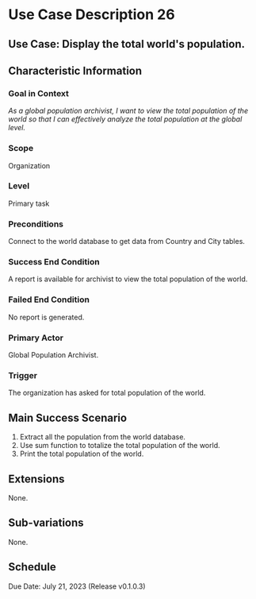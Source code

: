 # Use Case Description 26

## Use Case: Display the total world's population.

## Characteristic Information

### Goal in Context
*As a global population archivist, I want to view the total population of the world so that I can effectively analyze the total population at the global level.*

### Scope
Organization

### Level
Primary task

### Preconditions
Connect to the world database to get data from Country and City tables. 

### Success End Condition
A report is available for archivist to view the total population of the world. 

### Failed End Condition
No report is generated. 

### Primary Actor
Global Population Archivist. 

### Trigger
The organization has asked for total population of the world. 

## Main Success Scenario
1. Extract all the population from the world database.
2. Use sum function to totalize the total population of the world.
3. Print the total population of the world.

## Extensions
None.

## Sub-variations
None.

## Schedule
Due Date: July 21, 2023 (Release v0.1.0.3)

